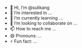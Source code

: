 - 👋 Hi, I’m @sulikang
- 👀 I’m interested in ...
- 🌱 I’m currently learning ...
- 💞️ I’m looking to collaborate on ...
- 📫 How to reach me ...
- 😄 Pronouns: ...
- ⚡ Fun fact: ...

<!---
sulikang/sulikang is a ✨ special ✨ repository because its `README.md` (this file) appears on your GitHub profile.
You can click the Preview link to take a look at your changes.
--->
